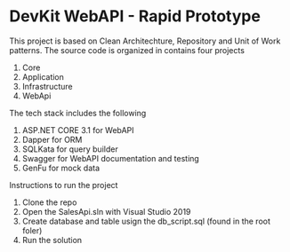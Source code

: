 # DevKit WebAPI - Rapid Prototype

This project is based on Clean Architechture, Repository and Unit of Work patterns.  The source code is organized in contains four projects 

1. Core
2. Application
3. Infrastructure
4. WebApi

The tech stack includes the following

1. ASP.NET CORE 3.1 for WebAPI
2. Dapper for ORM
3. SQLKata for query builder
4. Swagger for WebAPI documentation and testing
6. GenFu for mock data

Instructions to run the project
1.  Clone the repo
2.  Open the SalesApi.sln with Visual Studio 2019
3.  Create database and table usign the db_script.sql (found in the root foler)
4.  Run the solution

